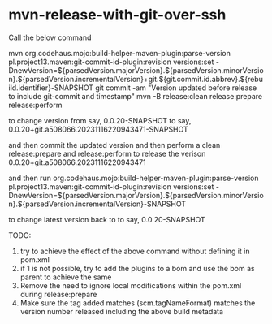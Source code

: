 
# mvn-release-with-git-over-ssh



Call the below command

mvn org.codehaus.mojo:build-helper-maven-plugin:parse-version pl.project13.maven:git-commit-id-plugin:revision versions:set -DnewVersion=\${parsedVersion.majorVersion}.\${parsedVersion.minorVersion}.\${parsedVersion.incrementalVersion}+git.\${git.commit.id.abbrev}.\${rebuild.identifier}-SNAPSHOT
git commit -am "Version updated before release to include git-commit and timestamp"
mvn -B release:clean release:prepare release:perform

to change version 
from say, 0.0.20-SNAPSHOT
to say, 0.0.20+git.a508066.20231116220943471-SNAPSHOT

and then commit the updated version
and then perform a clean release:prepare and release:perform
to release the verison 0.0.20+git.a508066.20231116220943471

and then run
org.codehaus.mojo:build-helper-maven-plugin:parse-version pl.project13.maven:git-commit-id-plugin:revision versions:set -DnewVersion=\${parsedVersion.majorVersion}.\${parsedVersion.minorVersion}.\${parsedVersion.incrementalVersion}-SNAPSHOT

to change latest version back to
to say, 0.0.20-SNAPSHOT

TODO:
1. try to achieve the effect of the above command without defining it in pom.xml
2. if 1 is not possible, try to add the plugins to a bom and use the bom as parent to achieve the same
3. Remove the need to ignore local modifications within the pom.xml during release:prepare
4. Make sure the tag added matches (scm.tagNameFormat) matches the version number released including the above build metadata


